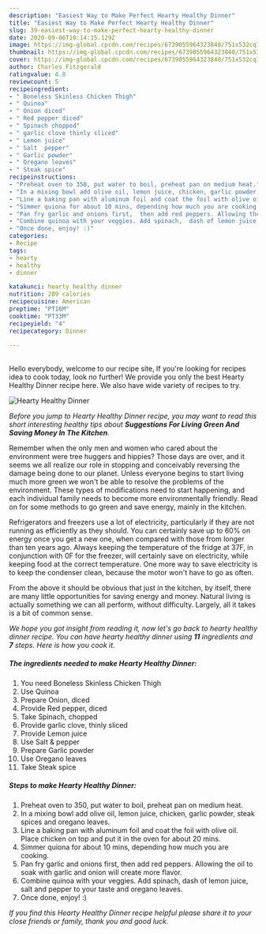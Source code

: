 ```yaml
---
description: "Easiest Way to Make Perfect Hearty Healthy Dinner"
title: "Easiest Way to Make Perfect Hearty Healthy Dinner"
slug: 39-easiest-way-to-make-perfect-hearty-healthy-dinner
date: 2020-09-06T10:14:15.129Z
image: https://img-global.cpcdn.com/recipes/6739055964323840/751x532cq70/hearty-healthy-dinner-recipe-main-photo.jpg
thumbnail: https://img-global.cpcdn.com/recipes/6739055964323840/751x532cq70/hearty-healthy-dinner-recipe-main-photo.jpg
cover: https://img-global.cpcdn.com/recipes/6739055964323840/751x532cq70/hearty-healthy-dinner-recipe-main-photo.jpg
author: Charles Fitzgerald
ratingvalue: 4.8
reviewcount: 5
recipeingredient:
- " Boneless Skinless Chicken Thigh"
- " Quinoa"
- " Onion diced"
- " Red pepper diced"
- " Spinach chopped"
- " garlic clove thinly sliced"
- " Lemon juice"
- " Salt  pepper"
- " Garlic powder"
- " Oregano leaves"
- " Steak spice"
recipeinstructions:
- "Preheat oven to 350, put water to boil, preheat pan on medium heat."
- "In a mixing bowl add olive oil, lemon juice, chicken, garlic powder, steak spices and oregano leaves."
- "Line a baking pan with aluminum foil and coat the foil with olive oil.  Place chicken on top and put it in the oven for about 20 mins."
- "Simmer quiona for about 10 mins, depending how much you are cooking."
- "Pan fry garlic and onions first,  then add red peppers. Allowing the oil to soak with garlic and onion will create more flavor."
- "Combine quinoa with your veggies. Add spinach,  dash of lemon juice,  salt and pepper to your taste and oregano leaves."
- "Once done, enjoy! :)"
categories:
- Recipe
tags:
- hearty
- healthy
- dinner

katakunci: hearty healthy dinner 
nutrition: 289 calories
recipecuisine: American
preptime: "PT16M"
cooktime: "PT33M"
recipeyield: "4"
recipecategory: Dinner

---
```

<br>
Hello everybody, welcome to our recipe site, If you're looking for recipes idea to cook today, look no further! We provide you only the best Hearty Healthy Dinner recipe here. We also have wide variety of recipes to try.
<br>


![Hearty Healthy Dinner](https://img-global.cpcdn.com/recipes/6739055964323840/751x532cq70/hearty-healthy-dinner-recipe-main-photo.jpg)

<i>Before you jump to Hearty Healthy Dinner recipe, you may want to read this short interesting healthy tips about 
<strong>Suggestions For Living Green And Saving Money In The Kitchen</strong>.</i>
</br>

Remember when the only men and women who cared about the environment were tree huggers and hippies? Those days are over, and it seems we all realize our role in stopping and conceivably reversing the damage being done to our planet. Unless everyone begins to start living much more green we won't be able to resolve the problems of the environment. These types of modifications need to start happening, and each individual family needs to become more environmentally friendly. Read on for some methods to go green and save energy, mainly in the kitchen.

Refrigerators and freezers use a lot of electricity, particularly if they are not running as efficiently as they should. You can certainly save up to 60% on energy once you get a new one, when compared with those from longer than ten years ago. Always keeping the temperature of the fridge at 37F, in conjunction with 0F for the freezer, will certainly save on electricity, while keeping food at the correct temperature. One more way to save electricity is to keep the condenser clean, because the motor won't have to go as often.

From the above it should be obvious that just in the kitchen, by itself, there are many little opportunities for saving energy and money. Natural living is actually something we can all perform, without difficulty. Largely, all it takes is a bit of common sense.


<i>We hope you got insight from reading it, now let's go back to hearty healthy dinner recipe. You can have hearty healthy dinner using <strong>11</strong> ingredients and <strong>7</strong> steps. Here is how you cook it.
</i>

##### The ingredients needed to make Hearty Healthy Dinner:

1. You need  Boneless Skinless Chicken Thigh
1. Use  Quinoa
1. Prepare  Onion, diced
1. Provide  Red pepper, diced
1. Take  Spinach, chopped
1. Provide  garlic clove, thinly sliced
1. Provide  Lemon juice
1. Use  Salt &amp; pepper
1. Prepare  Garlic powder
1. Use  Oregano leaves
1. Take  Steak spice


##### Steps to make Hearty Healthy Dinner:

1. Preheat oven to 350, put water to boil, preheat pan on medium heat.
1. In a mixing bowl add olive oil, lemon juice, chicken, garlic powder, steak spices and oregano leaves.
1. Line a baking pan with aluminum foil and coat the foil with olive oil.  Place chicken on top and put it in the oven for about 20 mins.
1. Simmer quiona for about 10 mins, depending how much you are cooking.
1. Pan fry garlic and onions first,  then add red peppers. Allowing the oil to soak with garlic and onion will create more flavor.
1. Combine quinoa with your veggies. Add spinach,  dash of lemon juice,  salt and pepper to your taste and oregano leaves.
1. Once done, enjoy! :)


<i>If you find this Hearty Healthy Dinner recipe helpful please share it to your close friends or family, thank you and good luck.</i>
